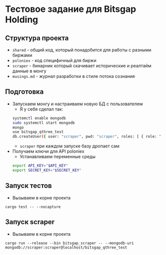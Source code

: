 # Тестовое задание для Bitsgap Holding

## Структура проекта
- `shared` - общий код, который понадобится для работы с разными биржами
- `poloniex` - код специфичный для биржи
- `scraper` - бинарник который скачивает исторические и реалтайм данные в монгу
- `musings.md` - журнал разработки в стиле потока сознания

## Подготовка
- Запускаем монгу и настраиваем новую БД с пользователем
    - Я у себя сделал так:
    ```bash
    systemctl enable mongodb
    sudo systemctl start mongodb
    mongo
    use bitsgap_qthree_test
    db.createUser({ user: "scraper", pwd: "scraper", roles: [ { role: "readWrite", db: "bitsgap_qthree_test" } ] })
    ```
    - `scraper` при каждом запуске базу дропает сам
- Получаем ключи для API poloniex
    - Устанавливаем переменные среды
    ```bash
    export API_KEY="$API_KEY"
    export SECRET_KEY="$SECRET_KEY"
    ```
## Запуск тестов
- Вызываем в корне проекта
```
cargo test -- --nocapture
```

## Запуск scraper
- Вызываем в корне проекта
```
cargo run --release --bin bitsgap_scraper -- --mongodb-uri mongodb://scraper:scraper@localhost/bitsgap_qthree_test
```
